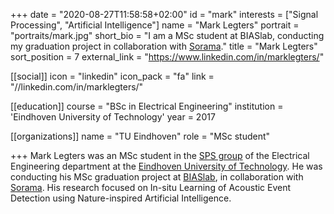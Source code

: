 +++ 
date = "2020-08-27T11:58:58+02:00" 
id = "mark" 
interests = ["Signal Processing", "Artificial Intelligence"] 
name = "Mark Legters" 
portrait = "portraits/mark.jpg" 
short_bio = "I am a MSc student at BIASlab, conducting my graduation project in collaboration with [Sorama](http://sorama.eu)." 
title = "Mark Legters" 
sort_position = 7
external_link = "https://www.linkedin.com/in/marklegters/" 

[[social]] 
    icon = "linkedin" 
    icon_pack = "fa" 
    link = "//linkedin.com/in/marklegters/"

[[education]] 
    course = "BSc in Electrical Engineering" 
    institution = 'Eindhoven University of Technology' 
    year = 2017

[[organizations]] 
    name = "TU Eindhoven" 
    role = "MSc student"

+++ 
Mark Legters was an MSc student in the [SPS group](https://www.tue.nl/en/research/research-groups/signal-processing-systems/) of the Electrical Engineering department at the [Eindhoven University of Technology](http://tue.nl). He was conducting his MSc graduation project at [BIASlab](http://biaslab.github.io), in collaboration with [Sorama](http://sorama.eu). His research focused on In-situ Learning of Acoustic Event Detection using Nature-inspired Artificial Intelligence.